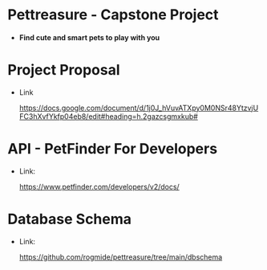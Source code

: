 # Pettreasure - Capstone Project
	
- #### Find cute and smart pets to play with you

# Project Proposal

- Link
	
	https://docs.google.com/document/d/1j0J_hVuvATXpy0M0NSr48YtzvjUFC3hXvfYkfp04eb8/edit#heading=h.2gazcsgmxkub#

# API - PetFinder For Developers

- Link: 
	
	https://www.petfinder.com/developers/v2/docs/


# Database Schema

- Link: 

	https://github.com/rogmide/pettreasure/tree/main/dbschema